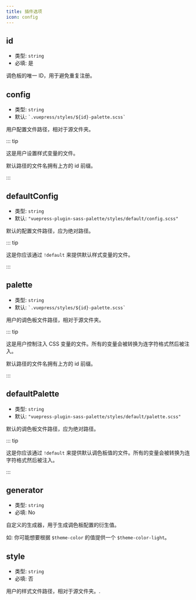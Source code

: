 ```yaml
---
title: 插件选项
icon: config
---
```


## id

- 类型: `string`
- 必填: 是

调色板的唯一 ID，用于避免重复注册。

## config

- 类型: `string`
- 默认: `` `.vuepress/styles/${id}-palette.scss` ``

用户配置文件路径，相对于源文件夹。

::: tip

这是用户设置样式变量的文件。

默认路径的文件名拥有上方的 id 前缀。

:::

## defaultConfig

- 类型: `string`
- 默认: `"vuepress-plugin-sass-palette/styles/default/config.scss"`

默认的配置文件路径，应为绝对路径。

::: tip

这是你应该通过 `!default` 来提供默认样式变量的文件。

:::

## palette

- 类型: `string`
- 默认: `` `.vuepress/styles/${id}-palette.scss` ``

用户的调色板文件路径，相对于源文件夹。

::: tip

这是用户控制注入 CSS 变量的文件。所有的变量会被转换为连字符格式然后被注入。

默认路径的文件名拥有上方的 id 前缀。

:::

## defaultPalette

- 类型: `string`
- 默认: `"vuepress-plugin-sass-palette/styles/default/palette.scss"`

默认的调色板文件路径，应为绝对路径。

::: tip

这是你应该通过 `!default` 来提供默认调色板值的文件。所有的变量会被转换为连字符格式然后被注入。

:::

## generator

- 类型: `string`
- 必填: No

自定义的生成器，用于生成调色板配置的衍生值。

如: 你可能想要根据 `$theme-color` 的值提供一个 `$theme-color-light`。

## style

- 类型: `string`
- 必填: 否

用户的样式文件路径，相对于源文件夹。.
